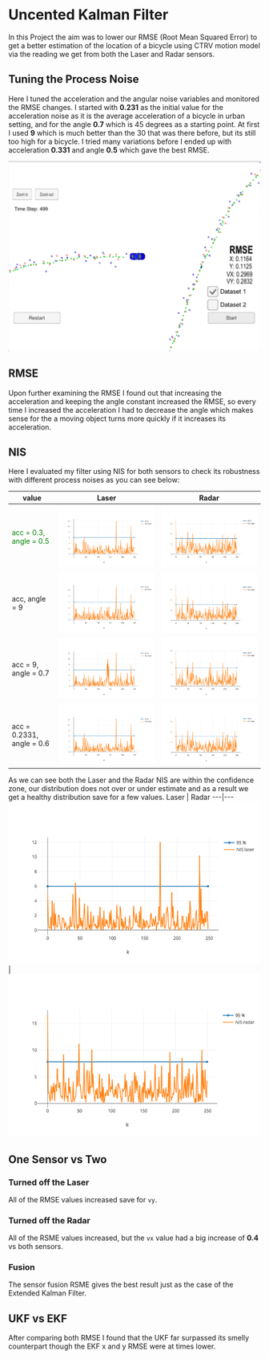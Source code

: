 
# Uncented Kalman Filter
In this Project the aim was to lower our RMSE (Root Mean Squared Error) to get a better estimation of the location of a bicycle using CTRV motion model via the reading we get from both the Laser and Radar sensors.



## Tuning the Process Noise

Here I tuned the acceleration and the angular noise variables and monitored the RMSE changes. I started with **0.231** as the initial value for the acceleration noise as it is the average acceleration of a bicycle in urban setting, and for the angle **0.7** which is 45 degrees as a starting point. At first I used **9** which is much better than the 30 that was there before, but its still too high for a bicycle. I tried many variations before I ended up with acceleration **0.331** and angle **0.5** which gave the best RMSE.

![finalRMSE.png](./imgs/finalRMSE.png)

## RMSE

Upon further examining the RMSE I found out that increasing the acceleration and keeping the angle constant increased the RMSE, so every time I increased the acceleration I had to decrease the angle which makes sense for the a moving object turns more quickly if it increases its acceleration.


## NIS

Here I evaluated my filter using NIS for both sensors to check its robustness with different process noises as you can see below:

value| Laser | Radar
---|---|---
<span style="color:Green"> acc = 0.3, angle = 0.5</span>|![laser0.3_0.5.png](./imgs/laser0.3_0.5.png )|![radar0.331_0.5.png](./imgs/radar0.331_0.5.png)
acc, angle = 9|![laser9.png](./imgs/laser9.png)|![radar9.png](./imgs/radar9.png)
acc = 9, angle = 0.7|![laser%209_0.7.png](./imgs/laser%209_0.7.png)|![radar9_0.7.png](./imgs/radar9_0.7.png)
acc = 0.2331, angle = 0.6|![laser0.231_0.6.png](./imgs/laser0.231_0.6.png)|![radar0.231_0.6.png](./imgs/radar0.231_0.6.png)

As we can see both the Laser and the Radar NIS are within the confidence zone, our distribution does not over or under estimate and as a result we get a healthy distribution save for a few values.
Laser | Radar
---|---
![laser0.3_0.5.png](./imgs/laser0.3_0.5.png )|![radar0.331_0.5.png](./imgs/radar0.331_0.5.png)


## One Sensor vs Two

### Turned off the Laser
All of the RMSE values increased save for `vy`.

### Turned off the Radar
All of the RSME values increased, but the `vx` value had a big increase of **0.4** vs both sensors.

### Fusion
The sensor fusion RSME gives the best result just as the case of the Extended Kalman Filter.

## UKF vs EKF

After comparing both RMSE I found that the UKF far surpassed its smelly counterpart though the EKF x and y RMSE were at times lower.


